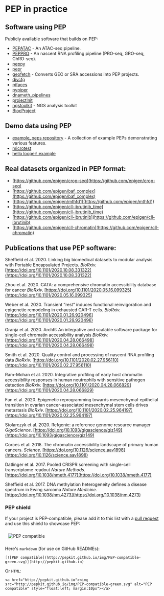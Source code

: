 # PEP in practice

## Software using PEP

Publicly available software that builds on PEP:

* [PEPATAC](http://pepatac.databio.org/) - An ATAC-seq pipeline. 
* [PEPPRO](http://peppro.databio.org/) - An nascent RNA profiling pipeline (PRO-seq, GRO-seq, ChRO-seq).
* [peppy](https://github.com/pepkit/peppy)
* [pepr](https://github.com/pepkit/pepr)
* [geofetch](https://github.com/pepkit/geofetch) - Converts GEO or SRA accessions into PEP projects.
* [divcfg](https://github.com/pepkit/divcfg)
* [pifaces](https://github.com/pepkit/pifaces)
* [pypiper](https://github.com/databio/pypiper)
* [dnameth_pipelines](https://github.com/databio/dnameth_pipelines)
* [projectInit](https://github.com/databio/projectInit)
* [ngstoolkit](https://github.com/afrendeiro/toolkit) - NGS analysis toolkit
* [BiocProject](https://github.com/pepkit/BiocProject)

## Demo data using PEP

* [example_peps repository](https://github.com/pepkit/example_peps) - A collection of example PEPs demonstrating various features.
* [microtest](https://github.com/epigen/microtest)
* [hello looper! example](https://github.com/pepkit/hello_looper)

## Real datasets organized in PEP format:

* [https://github.com/epigen/crop-seq](https://github.com/epigen/crop-seq)
* [https://github.com/epigen/baf_complex](https://github.com/epigen/baf_complex)
* [https://github.com/epigen/mthfd1](https://github.com/epigen/mthfd1)
* [https://github.com/epigen/cll-ibrutinib_time](https://github.com/epigen/cll-ibrutinib_time)
* [https://github.com/epigen/cll-ibrutinib](https://github.com/epigen/cll-ibrutinib)
* [https://github.com/epigen/cll-chromatin](https://github.com/epigen/cll-chromatin)

## Publications that use PEP software:

Sheffield et al.
2020.
Linking big biomedical datasets to modular analysis with Portable Encapsulated Projects.
*BioRxiv.*
[https://doi.org/10.1101/2020.10.08.331322](https://doi.org/10.1101/2020.10.08.331322)

Zhou et al.
2020.
CATA: a comprehensive chromatin accessibility database for cancer
*BioRxiv.*
[https://doi.org/10.1101/2020.05.16.099325](https://doi.org/10.1101/2020.05.16.099325)


Weber et al.
2020.
Transient “rest” induces functional reinvigoration and epigenetic remodeling in exhausted CAR-T cells.
*BioRxiv.*
[https://doi.org/10.1101/2020.01.26.920496](https://doi.org/10.1101/2020.01.26.920496)

Granja et al.
2020.
ArchR: An integrative and scalable software package for single-cell chromatin accessibility analysis
*BioRxiv.*
[https://doi.org/10.1101/2020.04.28.066498](https://doi.org/10.1101/2020.04.28.066498)

Smith et al.
2020.
Quality control and processing of nascent RNA profiling data
*BioRxiv.*
[https://doi.org/10.1101/2020.02.27.956110](https://doi.org/10.1101/2020.02.27.956110)

Ram-Mohan et al.
2020.
Integrative profiling of early host chromatin accessibility responses in human neutrophils with sensitive pathogen detection
*BioRxiv.*
[https://doi.org/10.1101/2020.04.28.066829](https://doi.org/10.1101/2020.04.28.066829)

Fan et al.
2020.
Epigenetic reprogramming towards mesenchymal-epithelial transition in ovarian cancer-associated mesenchymal stem cells drives metastasis
*BioRxiv.*
[https://doi.org/10.1101/2020.02.25.964197](https://doi.org/10.1101/2020.02.25.964197)

Stolarczyk et al.
2020.
Refgenie: a reference genome resource manager
*GigaScience*.
[https://doi.org/10.1093/gigascience/giz149](https://doi.org/10.1093/gigascience/giz149)

Corces et al.
2018.
The chromatin accessibility landscape of primary human cancers.
*Science*.
[https://doi.org/10.1126/science.aav1898](https://doi.org/10.1126/science.aav1898)

Datlinger et al.
2017.
Pooled CRISPR screening with single-cell transcriptome readout
*Nature Methods*.
[https://doi.org/10.1038/nmeth.4177](https://doi.org/10.1038/nmeth.4177)

Sheffield et al.
2017.
DNA methylation heterogeneity defines a disease spectrum in Ewing sarcoma
*Nature Medicine*.
[https://doi.org/10.1038/nm.4273](https://doi.org/10.1038/nm.4273)


### PEP shield

If your project is PEP-compatible, please add it to this list with a [pull request](https://github.com/pepkit/pepkit.github.io/blob/master/_docs/tools.md) and use this shield to showcase PEP:

<img src="http://pepkit.github.io/img/PEP-compatible-green.svg" alt="PEP compatible" style="float:left; margin:10px"><br clear="all"/>

Here's `markdown` (for use on GitHub READMEs):
```
[![PEP compatible](http://pepkit.github.io/img/PEP-compatible-green.svg)](http://pepkit.github.io)
```

Or `HTML`:
```
<a href="http://pepkit.github.io"><img src="http://pepkit.github.io/img/PEP-compatible-green.svg" alt="PEP compatible" style="float:left; margin:10px"></a>
```

